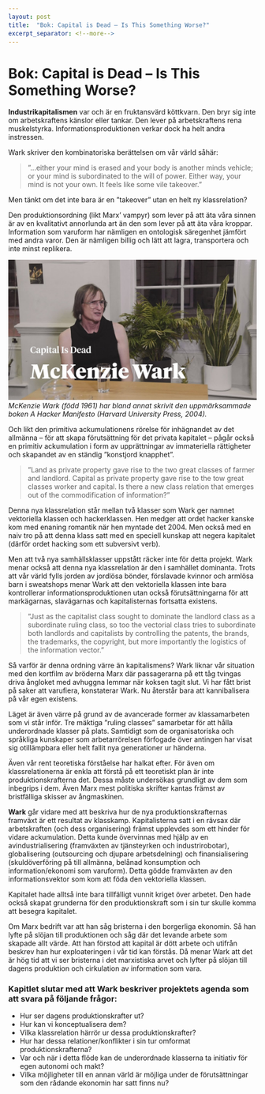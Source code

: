 ```yaml
---
layout: post
title:  "Bok: Capital is Dead – Is This Something Worse?"
excerpt_separator: <!--more-->
---
```


# Bok: Capital is Dead – Is This Something Worse?

**Industrikapitalismen** var och är en fruktansvärd köttkvarn. Den bryr sig inte om arbetskraftens känslor eller tankar. Den lever på arbetskraftens rena muskelstyrka. Informationsproduktionen verkar dock ha helt andra instressen.

<!--more-->

Wark skriver den kombinatoriska berättelsen om vår värld såhär:

> ”…either your mind is erased and your body is another minds vehicle; or your mind is subordinated to the will of power. Either way, your mind is not your own. It feels like some vile takeover.”

Men tänkt om det inte bara är en ”takeover” utan en helt ny klassrelation?

Den produktionsordning (likt Marx’ vampyr) som lever på att äta våra sinnen är av en kvalitativt annorlunda art än den som lever på att äta våra kroppar. Information som varuform har nämligen en ontologisk säregenhet jämfört med andra varor. Den är nämligen billig och lätt att lagra, transportera och inte minst replikera.

![image-title-here](/assets/images/maxresdefault.jpg)
*McKenzie Wark (född 1961) har bland annat skrivit den uppmärksammade boken A Hacker Manifesto (Harvard University Press, 2004).*

Och likt den primitiva ackumulationens rörelse för inhägnandet av det allmänna – för att skapa förutsättning för det privata kapitalet – pågår också en primitiv ackumulation i form av upprättningar av immateriella rättigheter och skapandet av en ständig ”konstjord knapphet”.

> ”Land as private property gave rise to the two great classes of farmer and landlord. Capital as private property gave rise to the tow great classes worker and capital. Is there a new class relation that emerges out of the commodification of information?”

Denna nya klassrelation står mellan två klasser som Wark ger namnet vektoriella klassen och hackerklassen. Hen medger att ordet hacker kanske kom med enaning romantik när hen myntade det 2004. Men också med en naiv tro på att denna klass satt med en speciell kunskap att negera kapitalet (därför ordet hacking som ett subversivt verb).

Men att två nya samhällsklasser uppstått räcker inte för detta projekt. Wark menar också att denna nya klassrelation är den i samhället dominanta. Trots att vår värld fylls jorden av jordlösa bönder, förslavade kvinnor och armlösa barn i sweatshops menar Wark att den vektoriella klassen inte bara kontrollerar informationsproduktionen utan också förutsättningarna för att markägarnas, slavägarnas och kapitalisternas fortsatta existens.

> ”Just as the capitalist class sought to dominate the landlord class as a subordinate ruling class, so too the vectorial class tries to subordinate both landlords and capitalists by controlling the patents, the brands, the trademarks, the copyright, but more importantly the logistics of the information vector.”

Så varför är denna ordning värre än kapitalismens? Wark liknar vår situation med den kortfilm av bröderna Marx där passagerarna på ett tåg tvingas driva ångloket med avhuggna lemmar när koksen tagit slut. Vi har fått brist på saker att varufiera, konstaterar Wark. Nu återstår bara att kannibalisera på vår egen existens.

Läget är även värre på grund av de avancerade former av klassamarbeten som vi står inför. Tre mäktiga ”ruling classes” samarbetar för att hålla underordnade klasser på plats. Samtidigt som de organisatoriska och språkliga kunskaper som arbetarrörelsen förfogade över antingen har visat sig otillämpbara eller helt fallit nya generationer ur händerna.

Även vår rent teoretiska förståelse har halkat efter. För även om klassrelationerna är enkla att förstå på ett teoretiskt plan är inte produktionskrafterna det. Dessa måste undersökas grundligt av dem som inbegrips i dem. Även Marx mest politiska skrifter kantas främst av bristfälliga skisser av ångmaskinen.

**Wark** går vidare med att beskriva hur de nya produktionskrafternas framväxt är ett resultat av klasskamp. Kapitalisterna satt i en rävsax där arbetskraften (och dess organisering) främst upplevdes som ett hinder för vidare ackumulation. Detta kunde övervinnas med hjälp av en avindustrialisering (framväxten av tjänsteyrken och industrirobotar), globalisering (outsourcing och djupare arbetsdelning) och finansialisering (skuldöverföring på till allmänna, belånad konsumption och information/ekonomi som varuform). Detta gödde framväxten av den informationsvektor som kom att föda den vektoriella klassen.

Kapitalet hade alltså inte bara tillfälligt vunnit kriget över arbetet. Den hade också skapat grunderna för den produktionskraft som i sin tur skulle komma att besegra kapitalet.

Om Marx bedrift var att han såg bristerna i den borgerliga ekonomin. Så han lyfte på slöjan till produktionen och såg där det levande arbete som skapade allt värde. Att han förstod att kapital är dött arbete och utifrån beskrev han hur exploateringen i vår tid kan förstås. Då menar Wark att det är hög tid att vi ser bristerna i det marxistiska arvet och lyfter på slöjan till dagens produktion och cirkulation av information som vara.

### Kapitlet slutar med att Wark beskriver projektets agenda som att svara på följande frågor:

* Hur ser dagens produktionskrafter ut?
* Hur kan vi konceptualisera dem?
* Vilka klassrelation härrör ur dessa produktionskrafter?
* Hur har dessa relationer/konflikter i sin tur omformat produktionskrafterna?
* Var och när i detta flöde kan de underordnade klasserna ta initiativ för egen autonomi och makt?
* Vilka möjligheter till en annan värld är möjliga under de förutsättningar som den rådande ekonomin har satt finns nu?

